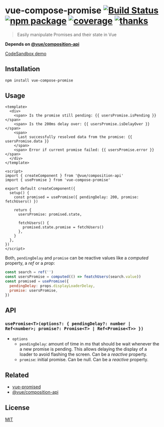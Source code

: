 # vue-compose-promise [![Build Status](https://badgen.net/circleci/github/posva/vue-compose-promise)](https://circleci.com/gh/posva/vue-compose-promise) [![npm package](https://badgen.net/npm/v/vue-compose-promise)](https://www.npmjs.com/package/vue-compose-promise) [![coverage](https://badgen.net/codecov/c/github/posva/vue-compose-promise)](https://codecov.io/github/posva/vue-compose-promise) [![thanks](https://badgen.net/badge/thanks/♥/pink)](https://github.com/posva/thanks)

> Easily manipulate Promises and their state in Vue

**Depends on [@vue/composition-api](https://github.com/vuejs/composition-api)**

[CodeSandbox demo](https://codesandbox.io/s/vue-compose-promise-example-toum7)

## Installation

```sh
npm install vue-compose-promise
```

## Usage

```vue
<template>
  <div>
    <span> Is the promise still pending: {{ usersPromise.isPending }} </span>
    <span> Is the 200ms delay over: {{ usersPromise.isDelayOver }} </span>
    <span>
      Last successfully resolved data from the promise: {{ usersPromise.data }}
    </span>
    <span> Error if current promise failed: {{ usersPromise.error }} </span>
  </div>
</template>

<script>
import { createComponent } from '@vue/composition-api'
import { usePromise } from 'vue-compose-promise'

export default createComponent({
  setup() {
    const promised = usePromise({ pendingDelay: 200, promise: fetchUsers() })

    return {
      usersPromise: promised.state,

      fetchUsers() {
        promised.state.promise = fetchUsers()
      },
    }
  },
})
</script>
```

Both, `pendingDelay` and `promise` can be reactive values like a _computed_ property, a _ref_ or a _prop_:

```js
const search = ref('')
const usersPromise = computed(() => featchUsers(search.value))
const promised = usePromise({
  pendingDelay: props.displayLoaderDelay,
  promise: usersPromise,
})
```

## API

### `usePromise<T>(options?: { pendingDelay?: number | Ref<number>; promise?: Promise<T> | Ref<Promise<T>> })`

- `options`
  - `pendingDelay`: amount of time in _ms_ that should be wait whenever the a new promise is pending. This allows delaying the display of a loader to avoid flashing the screen. Can be a _reactive_ property.
  - `promise`: initial promise. Can be null. Can be a _reactive_ property.

## Related

- [vue-promised](https://github.com/posva/vue-promised)
- [@vue/composition-api](https://github.com/vuejs/composition-api)

## License

[MIT](http://opensource.org/licenses/MIT)
